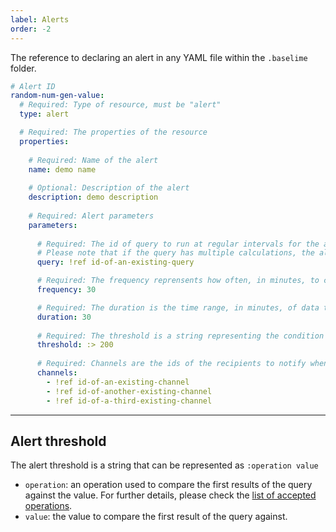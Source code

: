 ```yaml
---
label: Alerts
order: -2
---
```


The reference to declaring an alert in any YAML file within the `.baselime` folder.

```yaml # :icon-code: .baselime/demo.yml
# Alert ID
random-num-gen-value:
  # Required: Type of resource, must be "alert"
  type: alert

  # Required: The properties of the resource
  properties:
    
    # Required: Name of the alert
    name: demo name
    
    # Optional: Description of the alert
    description: demo description
    
    # Required: Alert parameters
    parameters:
      
      # Required: The id of query to run at regular intervals for the alert. This query must be within the same application as the alert. 
      # Please note that if the query has multiple calculations, the alert will be based off the first listed calculation in the array of calculations of the query
      query: !ref id-of-an-existing-query

      # Required: The frequency reprensents how often, in minutes, to check for the threshold condition
      frequency: 30

      # Required: The duration is the time range, in minutes, of data that the alert will check. 
      duration: 30
      
      # Required: The threshold is a string representing the condition to be met to trigger an alert
      threshold: :> 200
      
      # Required: Channels are the ids of the recipients to notify when the threshold condition is met. All channels must be within the same application as the alert 
      channels:
        - !ref id-of-an-existing-channel
        - !ref id-of-another-existing-channel
        - !ref id-of-a-third-existing-channel
```

---

## Alert threshold

The alert threshold is a string that can be represented as `:operation value`
- `operation`: an operation used to compare the first results of the query against the value. For further details, please check the [list of accepted operations](../../advanced/accepted-operations.md).
- `value`: the value to compare the first result of the query against.
